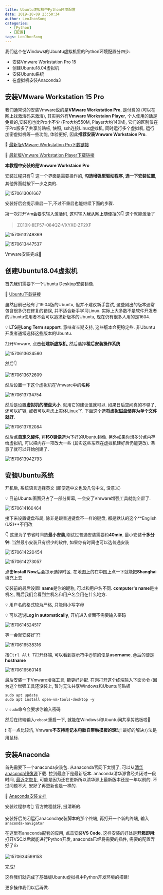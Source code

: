 ```yaml
---
title: Ubuntu虚拟机中Python环境配置
date: 2019-10-09 23:50:34
author: LeoJhonSong
categories:
  - [Python]
  - [配置]
tags: LeoJhonSong
---
```


我们这个在Windows的Ubuntu虚拟机里的Python环境配置分四步:

- 安装Vmware Workstation Pro 15
- 创建Ubuntu18.04虚拟机
- 安装Ubuntu系统
- 在虚拟机安装Anaconda3

## 安装VMware Workstation 15 Pro

我们通常说的安装Vmware说的是**VMware Workstation Pro**, 是付费的 (可以在网上找激活码来激活), 其实另外有**Vmware Workstaion Player**, 个人使用的话是免费的,安装包也比Pro小不少 (Pro大约550M, Player大约140M), 它们的区别仅在于Pro版多了共享剪贴板, 快照, ssh连接Linux虚拟机, 同时运行多个虚拟机, 运行加密虚拟机等一些功能, 体验更好, 因此**推荐安装Vmware Workstaion Pro**.

:link: [最新版VMware Workstation Pro下载链接](https://my.vmware.com/cn/web/vmware/details?downloadGroup=WKST-1550-WIN&productId=799&rPId=37111)

:link: [最新版Vmware Workstation Player下载链接](https://www.vmware.com/cn/products/workstation-player/workstation-player-evaluation.html)

**本教程中安装的是Vmware Workstaion Pro**

安装过程只有:point_down: 这一个界面是需要操作的, **勾选增强型驱动程序**, **选一下安装位置**, 其他界面就按下一步之类的.

![1570613061667](Ubuntu虚拟机中Python环境配置/1570613061667.png)

安装好后会提示重启一下,不过不重启也能继续下面的步骤.

第一次打开Vm会要求输入激活码, 这时输入我从网上随便搜的:point_down: 这个就能激活了

> ZC10K-8EF57-084QZ-VXYXE-ZF2XF



![1570613249369](Ubuntu虚拟机中Python环境配置/1570613249369.png)

![1570613447537](Ubuntu虚拟机中Python环境配置/1570613447537.png)

Vmware安装完成:tada:

## 创建Ubuntu18.04虚拟机

首先我们需要下一个Ubuntu Desktop安装镜像.

:link: [Ubuntu下载链接](https://cn.ubuntu.com/download)

虽然目前已经有了19.04版的Ubuntu, 但并不建议新手尝试, 这些刚出的版本通常包含很多仍在修复的错误, 并不适合新手学习Linux. 实际上大多数不是软件开发者的Ubuntu使用者不会可以追求新版本的Ubuntu, 现在仍有很多人用的是1604.

:bulb: **LTS**是**Long Term support**, 意味者长期支持, 这些版本会更稳定些. 非Ubuntu开发者通常选择这些版本的Ubuntu.

打开Vmware, 点击**创建新虚拟机**, 然后选择**稍后安装操作系统**

![1570613624560](Ubuntu虚拟机中Python环境配置/1570613624560.png)

然后:point_down:

![1570613672609](Ubuntu虚拟机中Python环境配置/1570613672609.png)

然后设置一下这个虚拟机在Vmware中的**名称**

![1570613734754](Ubuntu虚拟机中Python环境配置/1570613734754.png)

然后是设置**虚拟机的硬盘大小**, 就用它的建议值就可以. 如果日后空间真的不够了, 还可以扩容, 或者可以考虑上实体Linux了. 下面这个选**将虚拟磁盘储存为单个文件就好**.

![1570613762084](Ubuntu虚拟机中Python环境配置/1570613762084.png)

然后点**自定义硬件**, 将**ISO镜像**选为下好的Ubuntu镜像. 另外如果你想多分点内存给虚拟机, 可以把内存一项改大一些 (其实这些东西在虚拟机建好后仍能更改). 满意了就可以开始创建了.

![1570613942793](Ubuntu虚拟机中Python环境配置/1570613942793.png)

## 安装Ubuntu系统

开机后, 系统语言选择英文 (即便选中文也没几句中文, 没意义)

:bulb: 目前Ubuntu画面只占了一部分屏幕, 一会安了Vmware增强工具就能全屏了.

![1570614160464](Ubuntu虚拟机中Python环境配置/1570614160464.png)

接下来设置键盘布局, 除非是跟普通键盘不一样的键盘, 都是默认的这个**English (US)**不用改

:point_down: 这里为了节省时间选**最小安装**,刚试过普通安装需要约**40min**, 最小安装**十多分钟**. 当然最小安装只有很少的软件, 如果你有时间也可以选普通安装

![1570614220454](Ubuntu虚拟机中Python环境配置/1570614220454.png)

![1570614273057](Ubuntu虚拟机中Python环境配置/1570614273057.png)

点击**Install Now**后会提示选择时区. 在地图上的在中国上点一下就能把**Shanghai**填充上去

安装前的最后设置! **name**是你的昵称, 可以和用户名不同. **computer's name**是主机名, 稍后我们会看到主机名和用户名会用在什么地方.

:bulb: 用户名的格式较为严格, 只能用小写字母

:bulb: 可以选说**Log in automatically**, 开机进入桌面不需要输入密码

![1570614524517](Ubuntu虚拟机中Python环境配置/1570614524517.png)

等一会就安装好了!

![1570616538316](Ubuntu虚拟机中Python环境配置/1570616538316.png)

按<kbd>Ctrl Alt T</kbd>打开终端, 可以看到提示符中@前的便是**username**, @后的便是**hostname**

![1570616560146](Ubuntu虚拟机中Python环境配置/1570616560146.png)

最后安装一下Vmware增强工具, 能更好适配. 在刚打开这个终端输入下面命令 (因为这个增强工具还没装上, 暂时无法共享Windows和Ubuntu剪贴板

```shell
sudo apt update
sudo apt install open-vm-tools-desktop -y
```

:bulb: `sudo`命令会要求你输入密码

然后在终端输入`reboot`重启一下, 就能在Windows和Ubuntu间共享剪贴板啦:tada:

:exclamation: 有一点比较坑, Vmware**不支持笔记本电脑自带触摸板的滚**动! 最好的解决方法是用鼠标.

## 安装Anaconda

首先需要下一个anaconda安装包. 从anaconda官网下太慢了, 可以从[清华anaconda镜像源](https://mirrors.tuna.tsinghua.edu.cn/anaconda/archive/)下载. 拉到最底下是最新版本. anaconda清华源曾经关闭过一段时间, [最近才恢复](https://zhuanlan.zhihu.com/p/62899936), 可能是因为还在更新所以清华源上最新版本还是一年以前的. 不过问题不大, 安好了再更新也是一样的.

:bookmark_tabs: [Anaconda安装文档](https://docs.anaconda.com/anaconda/install/linux/)

安装过程参考:point_up_2: 官方教程就好, 挺清晰的.

安装好后关闭运行anaconda安装脚本的那个终端, 再打开一个新的终端, 输入`anaconda-navigator`

在这里有anaconda配套的应用, 点击安装**VS Code**. 这样安装的好处是**开箱即用**: 打开VSC以后就能进行Python开发, anaconda已经将需要的插件, 需要的配置弄好了:thumbsup:

![1570634599158](Ubuntu虚拟机中Python环境配置/1570634599158.png)

完成! 

这样我们就完成了基础版Ubuntu虚拟机中Python开发环境的搭建!

更多操作我们以后再做.